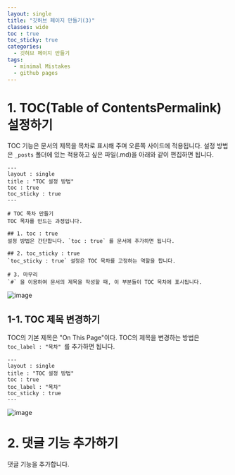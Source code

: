 ```yaml
---
layout: single
title: "깃허브 페이지 만들기(3)"
classes: wide
toc : true
toc_sticky: true
categories:
  - 깃허브 페이지 만들기
tags:
  - minimal Mistakes
  - github pages
---
```


# 1. TOC(Table of ContentsPermalink) 설정하기

TOC 기능은 문서의 제목을 목차로 표시해 주며 오른쪽 사이드에 적용됩니다. 설정 방법은 `_posts` 폴더에 있는 적용하고 싶은 파일(.md)을 아래와 같이 편집하면 됩니다.  

```
---
layout : single
title : "TOC 설정 방법"
toc : true
toc_sticky : true
---

# TOC 목차 만들기  
TOC 목차를 만드는 과정입니다.

## 1. toc : true  
설정 방법은 간단합니다. `toc : true` 를 문서에 추가하면 됩니다.

## 2. toc_sticky : true  
`toc_sticky : true` 설정은 TOC 목차를 고정하는 역할을 합니다.

# 3. 마무리  
`#` 을 이용하여 문서의 제목을 작성할 때, 이 부분들이 TOC 목차에 표시됩니다. 
```

![image](https://user-images.githubusercontent.com/47412229/193985548-9e2cf8fe-645a-4cb8-a0b1-ac29e926b698.png)

## 1-1. TOC 제목 변경하기  

TOC의 기본 제목은 "On This Page"이다. TOC의 제목을 변경하는 방법은 `toc_label : "목차" `를 추가하면 됩니다.  

```
---
layout : single
title : "TOC 설정 방법"
toc : true
toc_label : "목차"
toc_sticky : true
---
```  

![image](https://user-images.githubusercontent.com/47412229/193987787-e6e76fbe-e043-421a-9d80-4099b00c7fae.png)  
  
  
# 2. 댓글 기능 추가하기  
댓글 기능을 추가합니다.  

